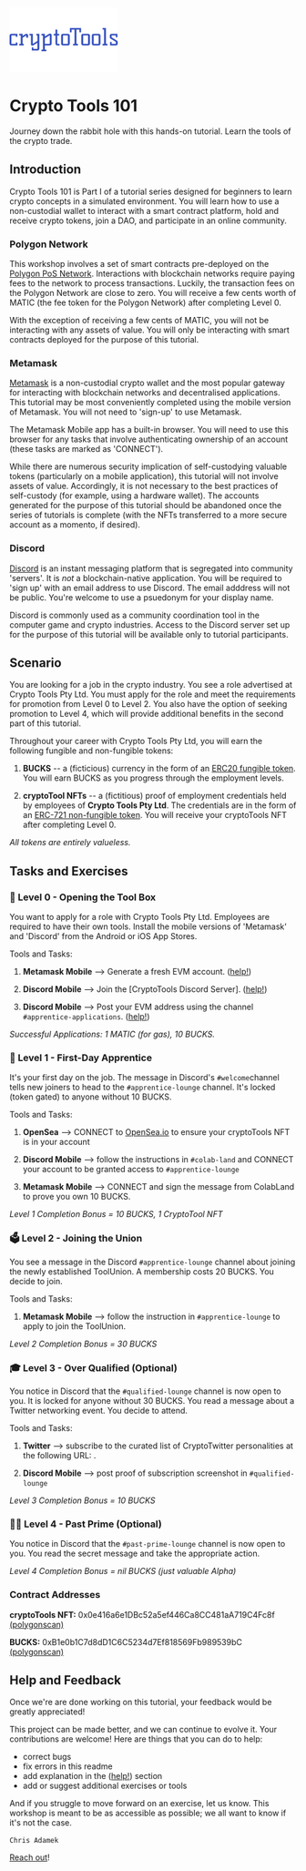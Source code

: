 ![cryptoToolsLogo](images/cryptoToolsLogo.jpg?raw=true "cryptoToolsLogo") 
# Crypto Tools 101
Journey down the rabbit hole with this hands-on tutorial. Learn the tools of the crypto trade. 

## Introduction

Crypto Tools 101 is Part I of a tutorial series designed for beginners to learn crypto concepts in a simulated environment. You will learn how to use a non-custodial wallet to interact with a smart contract platform, hold and receive crypto tokens, join a DAO, and participate in an online community. 

### Polygon Network

This workshop involves a set of smart contracts pre-deployed on the [Polygon PoS Network](https://youtu.be/IijtdpAtOt0).  Interactions with blockchain networks require paying fees to the network to process transactions. Luckily, the transaction fees on the Polygon Network are close to zero. You will receive a few cents worth of MATIC (the fee token for the Polygon Network) after completing Level 0. 

With the exception of receiving a few cents of MATIC, you will not be interacting with any assets of value.  You will only be interacting with smart contracts deployed for the purpose of this tutorial. 

### Metamask

[Metamask](https://en.wikipedia.org/wiki/MetaMask) is a non-custodial crypto wallet and the most popular gateway for interacting with blockchain networks and decentralised applications.  This tutorial may be most conveniently completed using the mobile version of Metamask. You will not need to 'sign-up' to use Metamask. 

The Metamask Mobile app has a built-in browser. You will need to use this browser for any tasks that involve authenticating ownership of an account (these tasks are marked as 'CONNECT').

While there are numerous security implication of self-custodying valuable tokens (particularly on a mobile application), this tutorial will not involve assets of value.  Accordingly, it is not necessary to the best practices of self-custody (for example, using a hardware wallet). The accounts generated for the purpose of this tutorial should be abandoned once the series of tutorials is complete (with the NFTs transferred to a more secure account as a momento, if desired). 

### Discord

[Discord](https://en.wikipedia.org/wiki/Discord_(software)) is an instant messaging platform that is segregated into community 'servers'. It is _not_ a blockchain-native application. You will be required to 'sign up' with an email address to use Discord. The email adddress will not be public. You're welcome to use a psuedonym for your display name. 

Discord is commonly used as a community coordination tool in the computer game and crypto industries. Access to the Discord server set up for the purpose of this tutorial will be available only to tutorial participants. 

## Scenario 

You are looking for a job in the crypto industry.  You see a role advertised at Crypto Tools Pty Ltd. You must apply for the role and meet the requirements for promotion from Level 0 to Level 2. You also have the option of seeking promotion to Level 4, which will provide additional benefits in the second part of this tutorial. 

Throughout your career with Crypto Tools Pty Ltd, you will earn the following fungible and non-fungible tokens: 

1. **BUCKS** -- a (ficticious) currency in the form of an [ERC20 fungible token](https://ethereum.org/en/developers/docs/standards/tokens/erc-20/).  You will earn BUCKS as you progress through the employment levels. 

2. **cryptoTool NFTs** -- a (fictitious) proof of employment credentials held by employees of **Crypto Tools Pty Ltd**.  The credentials are in the form of an [ERC-721 non-fungible token](https://ethereum.org/en/developers/docs/standards/tokens/erc-721/). You will receive your cryptoTools NFT after completing Level 0. 

*All tokens are entirely valueless.* 

## Tasks and Exercises 

### 🧰 Level 0 - Opening the Tool Box
You want to apply for a role with Crypto Tools Pty Ltd.  Employees are required to have their own tools. Install the mobile versions of 'Metamask' and 'Discord' from the Android or iOS App Stores. 

Tools and Tasks:

1. **Metamask Mobile** --> Generate a fresh EVM account. ([help!](/README.md))

2. **Discord Mobile** --> Join the [CryptoTools Discord Server]. ([help!](/README.md))

3. **Discord Mobile** --> Post your EVM address using the channel `#apprentice-applications`. ([help!](/README.md))

*Successful Applications: 1 MATIC (for gas), 10 BUCKS.*


### 👷 Level 1 - First-Day Apprentice 
It's your first day on the job. The message in Discord's `#welcome`channel tells new joiners to head to the `#apprentice-lounge` channel. It's locked (token gated) to anyone without 10 BUCKS.   

Tools and Tasks:

1. **OpenSea** --> CONNECT to [OpenSea.io](https://opensea.io/account) to ensure your cryptoTools NFT is in your account

2. **Discord Mobile** --> follow the instructions in `#colab-land` and CONNECT your account to be granted access to `#apprentice-lounge`

3. **Metamask Mobile** --> CONNECT and sign the message from ColabLand to prove you own 10 BUCKS. 


*Level 1 Completion Bonus = 10 BUCKS, 1 CryptoTool NFT*


### 🗳️ Level 2 - Joining the Union 
You see a message in the Discord `#apprentice-lounge` channel about joining the newly established ToolUnion. A membership costs 20 BUCKS. You decide to join. 

Tools and Tasks:

1. **Metamask Mobile** --> follow the instruction in `#apprentice-lounge` to apply to join the ToolUnion. 

*Level 2 Completion Bonus = 30 BUCKS*


### 🎓 Level 3 - Over Qualified (Optional)
You notice in Discord that the `#qualified-lounge` channel is now open to you. It is locked for anyone without 30 BUCKS.  You read a message about a Twitter networking event. You decide to attend. 

Tools and Tasks:

1. **Twitter** --> subscribe to the curated list of CryptoTwitter personalities at the following URL: . 

2. **Discord Mobile** --> post proof of subscription screenshot in `#qualified-lounge`

*Level 3 Completion Bonus = 10 BUCKS* 


### 👴👵 Level 4 - Past Prime (Optional)
You notice in Discord that the `#past-prime-lounge` channel is now open to you. You read the secret message and take the appropriate action. 

*Level 4 Completion Bonus = nil BUCKS (just valuable Alpha)*


### Contract Addresses 

**cryptoTools NFT:** 0x0e416a6e1DBc52a5ef446Ca8CC481aA719C4Fc8f [(polygonscan)](https://polygonscan.com/address/0x0e416a6e1dbc52a5ef446ca8cc481aa719c4fc8f)

**BUCKS:** 0xB1e0b1C7d8dD1C6C5234d7Ef818569Fb989539bC [(polygonscan)](https://polygonscan.com/token/0xb1e0b1c7d8dd1c6c5234d7ef818569fb989539bc)

## Help and Feedback
Once we're are done working on this tutorial, your feedback would be greatly appreciated! 

This project can be made better, and we can continue to evolve it. Your contributions are welcome! Here are things that you can do to help:
- correct bugs 
- fix errors in this readme
- add explanation in the ([help!](/README.md)) section
- add or suggest additional exercises or tools

And if you struggle to move forward on an exercise, let us know. This workshop is meant to be as accessible as possible; we all want to know if it's not the case.

```
Chris Adamek
```
[Reach out](https://twitter.com/ChrisJAdamek)!
